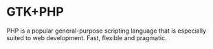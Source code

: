# GTK+PHP

PHP is a popular general-purpose scripting language that is especially suited to web development. Fast, flexible and pragmatic.
